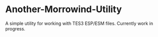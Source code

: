 # Another-Morrowind-Utility
A simple utility for working with TES3 ESP/ESM files. Currently work in progress.
